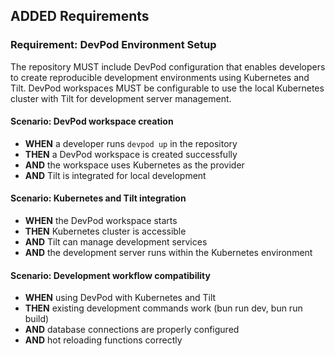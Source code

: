 ## ADDED Requirements
### Requirement: DevPod Environment Setup
The repository MUST include DevPod configuration that enables developers to create reproducible development environments using Kubernetes and Tilt. DevPod workspaces MUST be configurable to use the local Kubernetes cluster with Tilt for development server management.

#### Scenario: DevPod workspace creation
- **WHEN** a developer runs `devpod up` in the repository
- **THEN** a DevPod workspace is created successfully
- **AND** the workspace uses Kubernetes as the provider
- **AND** Tilt is integrated for local development

#### Scenario: Kubernetes and Tilt integration
- **WHEN** the DevPod workspace starts
- **THEN** Kubernetes cluster is accessible
- **AND** Tilt can manage development services
- **AND** the development server runs within the Kubernetes environment

#### Scenario: Development workflow compatibility
- **WHEN** using DevPod with Kubernetes and Tilt
- **THEN** existing development commands work (bun run dev, bun run build)
- **AND** database connections are properly configured
- **AND** hot reloading functions correctly